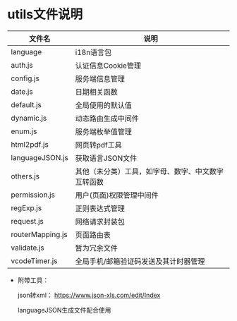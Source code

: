 # utils文件说明
| 文件名            |说明                                           |
| ---              |---                                            |
| language         |i18n语言包                                      |
| auth.js          |认证信息Cookie管理                              |
| config.js        |服务端信息管理                                  |
| date.js          |日期相关函数                                    |
| default.js       |全局使用的默认值                                |
| dynamic.js       |动态路由生成中间件                              |
| enum.js          |服务端枚举值管理                                |
| html2pdf.js      |网页转pdf工具                                   |
| languageJSON.js  |获取语言JSON文件                                |
| others.js        |其他（未分类）工具，如字母、数字、中文数字互转函数 |
| permission.js    |用户(页面)权限管理中间件                         |
| regExp.js        |正则表达式管理                                  |
| request.js       |网络请求封装包                                  |
| routerMapping.js |页面路由表                                      |
| validate.js      |暂为冗余文件                                    |
| vcodeTimer.js    |全局手机/邮箱验证码发送及其计时器管理             |

* 附带工具：

  json转xml：
  https://www.json-xls.com/edit/Index

  languageJSON生成文件配合使用